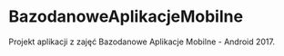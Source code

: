 # BazodanoweAplikacjeMobilne
Projekt aplikacji z zajęć Bazodanowe Aplikacje Mobilne - Android 2017.
